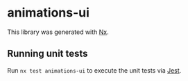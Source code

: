 # animations-ui

This library was generated with [Nx](https://nx.dev).

## Running unit tests

Run `nx test animations-ui` to execute the unit tests via [Jest](https://jestjs.io).
